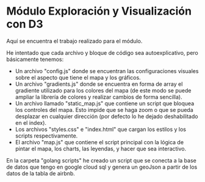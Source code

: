 # Módulo Exploración y Visualización con D3
Aquí se encuentra el trabajo realizado para el módulo.

He intentado que cada archivo y bloque de código sea autoexplicativo, pero básicamente tenemos:

- Un archivo "config.js" donde se encuentran las configuraciones visuales sobre el aspecto que tiene el mapa y los gráficos.
- Un archivo "gradients.js" donde se encuentra en forma de array el gradiente utilizado para los colores del mapa (de este modo se puede ampliar la librería de colores y realizar cambios de forma sencilla).
- Un archivo llamado "static_map.js" que contiene un script que bloquea los controles del mapa. Esto impide que se haga zoom o que se pueda desplazar en cualquier dirección (por defecto lo he dejado deshabilitado en el index).
- Los archivos "styles.css" e "index.html" que cargan los estilos y los scripts respectivamente.
- El archivo "map.js" que contiene el script principal con la lógica de pintar el mapa, los charts, las leyendas, y hacer que sea interactivo.

En la carpeta "golang scripts" he creado un script que se conecta a la base de datos que tengo en google cloud sql y genera un geoJson a partir de los datos de la tabla de airbnb.
